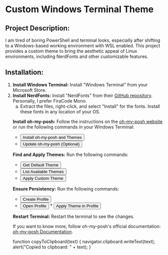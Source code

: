 # Custom Windows Terminal Theme

## Project Description:
I am tired of boring PowerShell and terminal looks, especially after shifting to a Windows-based working environment with WSL enabled. This project provides a custom theme to bring the aesthetic appeal of Linux environments, including NerdFonts and other customizable features.

## Installation:

    
1. **Install Windows Terminal:** Install "Windows Terminal" from your Microsoft Store.
1. **Install NerdFonts:** Install "NerdFonts" from their <a href="https://github.com/ryanoasis/nerd-fonts/releases" target="_blank" rel="noopener noreferrer">GitHub repository</a>. Personally, I prefer FiraCode Mono.
        <ol type="a">
1. Extract the files, right-click, and select "Install" for the fonts. Install these fonts in any location of your OS.
        
**Install oh-my-posh:** Follow the instructions on the [oh-my-posh website](https://ohmyposh.dev/docs/installation/windows) or run the following commands in your Windows Terminal:
        
* <button onclick="copyToClipboard('winget install JanDeDobbeleer.OhMyPosh -s winget')">Install oh-my-posh and Themes</button>
* <button onclick="copyToClipboard('winget upgrade JanDeDobbeleer.OhMyPosh -s winget')">Update oh-my-posh (Optional)</button>
        
**Find and Apply Themes:** Run the following commands:
        
* <button onclick="copyToClipboard('oh-my-posh init pwsh --config \'$env:POSH_THEMES_PATH\jandedobbeleer.omp.json\' | Invoke-Expression')">Get Default Theme</button>
* <button onclick="copyToClipboard('Get-PoshThemes')">List Available Themes</button>
* <button onclick="copyToClipboard('oh-my-posh init pwsh --config \'C:\Users\ASUS\AppData\Local\Programs\oh-my-posh\themes\cinnamon.omp.json\' | Invoke-Expression')">Apply Custom Theme</button>
        
**Ensure Persistency:** Run the following commands:
        
* <button onclick="copyToClipboard('New-Item -Path $PROFILE -Type File -Force')">Create Profile</button>
* <button onclick="copyToClipboard('notepad $PROFILE')">Open Profile</button>
            * <button onclick="copyToClipboard('oh-my-posh init pwsh --config \'C:\Users\ASUS\AppData\Local\Programs\oh-my-posh\themes\cinnamon.omp.json\' | Invoke-Expression')">Apply Theme in Profile</button>
        
**Restart Terminal:** Restart the terminal to see the changes.
    

If you want to know more, follow oh-my-posh's official documentation: [oh-my-posh Documentation](https://ohmyposh.dev/docs/).

    
function copyToClipboard(text) {
            navigator.clipboard.writeText(text);
            alert("Copied to clipboard: " + text);
        }
    




